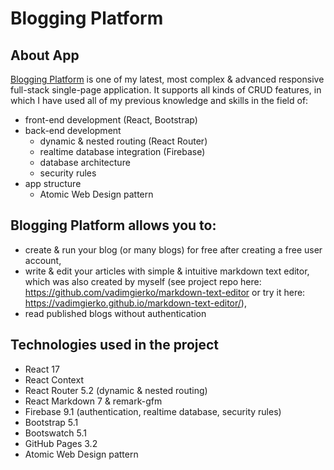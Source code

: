 # Blogging Platform

## About App
[Blogging Platform](https://vadimgierko.github.io/blogging-platform/) is one of my latest, most complex & advanced responsive full-stack single-page application. It supports all kinds of CRUD features, in which I have used all of my previous knowledge and skills in the field of:
- front-end development (React, Bootstrap)
- back-end development
   - dynamic & nested routing (React Router)
   - realtime database integration (Firebase)
   - database architecture
   - security rules
- app structure
   - Atomic Web Design pattern

## Blogging Platform allows you to:

- create & run your blog (or many blogs) for free after creating a free user account,
- write & edit your articles with simple & intuitive markdown text editor, which was also created by myself (see project repo here: https://github.com/vadimgierko/markdown-text-editor or try it here: https://vadimgierko.github.io/markdown-text-editor/),
- read published blogs without authentication

## Technologies used in the project

- React 17
- React Context
- React Router 5.2 (dynamic & nested routing)
- React Markdown 7 & remark-gfm
- Firebase 9.1 (authentication, realtime database, security rules)
- Bootstrap 5.1
- Bootswatch 5.1
- GitHub Pages 3.2
- Atomic Web Design pattern